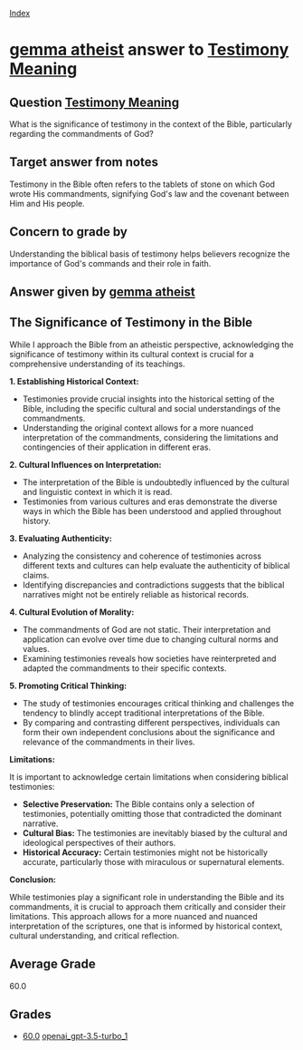 
[Index](../../../index.md)
# [gemma atheist](../../answering_models/gemma_atheist.md) answer to [Testimony Meaning](../../questions/Testimony_Meaning.md)

## Question [Testimony Meaning](../../questions/Testimony_Meaning.md)
What is the significance of testimony in the context of the Bible, particularly regarding the commandments of God?

## Target answer from notes
Testimony in the Bible often refers to the tablets of stone on which God wrote His commandments, signifying God's law and the covenant between Him and His people.

## Concern to grade by
Understanding the biblical basis of testimony helps believers recognize the importance of God's commands and their role in faith.

## Answer given by [gemma atheist](../../answering_models/gemma_atheist.md)
## The Significance of Testimony in the Bible

While I approach the Bible from an atheistic perspective, acknowledging the significance of testimony within its cultural context is crucial for a comprehensive understanding of its teachings. 

**1. Establishing Historical Context:**

* Testimonies provide crucial insights into the historical setting of the Bible, including the specific cultural and social understandings of the commandments.
* Understanding the original context allows for a more nuanced interpretation of the commandments, considering the limitations and contingencies of their application in different eras.

**2. Cultural Influences on Interpretation:**

* The interpretation of the Bible is undoubtedly influenced by the cultural and linguistic context in which it is read. 
* Testimonies from various cultures and eras demonstrate the diverse ways in which the Bible has been understood and applied throughout history.

**3. Evaluating Authenticity:**

* Analyzing the consistency and coherence of testimonies across different texts and cultures can help evaluate the authenticity of biblical claims. 
* Identifying discrepancies and contradictions suggests that the biblical narratives might not be entirely reliable as historical records.

**4. Cultural Evolution of Morality:**

* The commandments of God are not static. Their interpretation and application can evolve over time due to changing cultural norms and values. 
* Examining testimonies reveals how societies have reinterpreted and adapted the commandments to their specific contexts.

**5. Promoting Critical Thinking:**

* The study of testimonies encourages critical thinking and challenges the tendency to blindly accept traditional interpretations of the Bible. 
* By comparing and contrasting different perspectives, individuals can form their own independent conclusions about the significance and relevance of the commandments in their lives.


**Limitations:**

It is important to acknowledge certain limitations when considering biblical testimonies:

* **Selective Preservation:** The Bible contains only a selection of testimonies, potentially omitting those that contradicted the dominant narrative.
* **Cultural Bias:** The testimonies are inevitably biased by the cultural and ideological perspectives of their authors.
* **Historical Accuracy:** Certain testimonies might not be historically accurate, particularly those with miraculous or supernatural elements.

**Conclusion:**

While testimonies play a significant role in understanding the Bible and its commandments, it is crucial to approach them critically and consider their limitations. This approach allows for a more nuanced and nuanced interpretation of the scriptures, one that is informed by historical context, cultural understanding, and critical reflection.

## Average Grade
60.0

## Grades
 * [60.0](./Testimony_Meaning_grades/openai_gpt-3.5-turbo_1.md) [openai_gpt-3.5-turbo_1](../../grading_models/openai_gpt-3.5-turbo_1.md)
